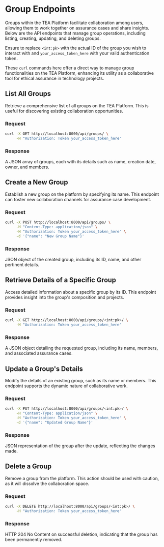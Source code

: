 # Group Endpoints

Groups within the TEA Platform facilitate collaboration among users, allowing them to work together on assurance cases and share insights. Below are the API endpoints that manage group operations, including listing, creating, updating, and deleting groups.

Ensure to replace `<int:pk>` with the actual ID of the group you wish to interact with and `your_access_token_here` with your valid authentication token.

These `curl` commands here offer a direct way to manage group functionalities on the TEA Platform, enhancing its utility as a collaborative tool for ethical assurance in technology projects.

## List All Groups

Retrieve a comprehensive list of all groups on the TEA Platform. This is useful for discovering existing collaboration opportunities.

### Request

```bash
curl -X GET http://localhost:8000/api/groups/ \
     -H "Authorization: Token your_access_token_here"
```

### Response

A JSON array of groups, each with its details such as name, creation date, owner, and members.

## Create a New Group

Establish a new group on the platform by specifying its name. This endpoint can foster new collaboration channels for assurance case development.

### Request

```bash
curl -X POST http://localhost:8000/api/groups/ \
     -H "Content-Type: application/json" \
     -H "Authorization: Token your_access_token_here" \
     -d '{"name": "New Group Name"}'
```

### Response

JSON object of the created group, including its ID, name, and other pertinent details.

## Retrieve Details of a Specific Group

Access detailed information about a specific group by its ID. This endpoint provides insight into the group's composition and projects.

### Request

```bash
curl -X GET http://localhost:8000/api/groups/<int:pk>/ \
     -H "Authorization: Token your_access_token_here"
```

### Response

A JSON object detailing the requested group, including its name, members, and associated assurance cases.

## Update a Group's Details

Modify the details of an existing group, such as its name or members. This endpoint supports the dynamic nature of collaborative work.

### Request

```bash
curl -X PUT http://localhost:8000/api/groups/<int:pk>/ \
     -H "Content-Type: application/json" \
     -H "Authorization: Token your_access_token_here" \
     -d '{"name": "Updated Group Name"}'
```

### Response

JSON representation of the group after the update, reflecting the changes made.

## Delete a Group

Remove a group from the platform. This action should be used with caution, as it will dissolve the collaboration space.

### Request

```bash
curl -X DELETE http://localhost:8000/api/groups/<int:pk>/ \
     -H "Authorization: Token your_access_token_here"
```

### Response

HTTP 204 No Content on successful deletion, indicating that the group has been permanently removed.
